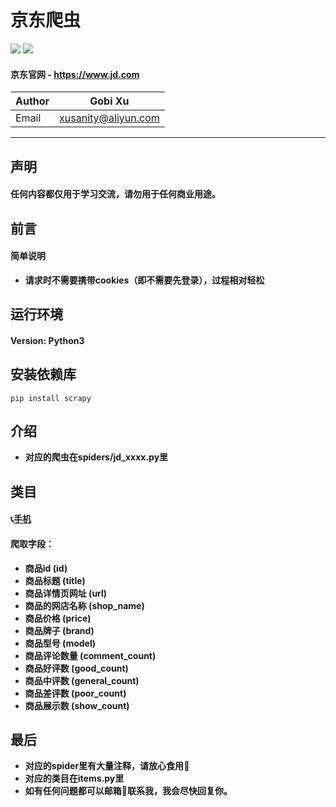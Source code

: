 # 京东爬虫
![](https://img.shields.io/badge/Python-3.5.3-green.svg) ![](https://img.shields.io/badge/Scrapy-1.5.1-green.svg)
#### 京东官网 - https://www.jd.com
|Author|Gobi Xu|
|---|---|
|Email|xusanity@aliyun.com|
****
## 声明
#### 任何内容都仅用于学习交流，请勿用于任何商业用途。
## 前言
#### 简单说明
- **请求时不需要携带cookies（即不需要先登录），过程相对轻松**
## 运行环境
#### Version: Python3
## 安装依赖库
```
pip install scrapy
```
## 介绍
- **对应的爬虫在spiders/jd_xxxx.py里**
## 类目
#### :telephone_receiver:[手机](https://search.jd.com/Search?keyword=%E6%89%8B%E6%9C%BA&enc=utf-8&wq=&pvid=e7b33af1d11d4f70b6d8bdfb8fc7be87)
#### 爬取字段：
- **商品id (id)**
- **商品标题 (title)**
- **商品详情页网址 (url)**
- **商品的网店名称 (shop_name)**
- **商品价格 (price)**
- **商品牌子 (brand)**
- **商品型号 (model)**
- **商品评论数量 (comment_count)**
- **商品好评数 (good_count)**
- **商品中评数 (general_count)**
- **商品差评数 (poor_count)**
- **商品展示数 (show_count)**
## 最后
- **对应的spider里有大量注释，请放心食用:meat_on_bone:**
- **对应的类目在items.py里**
- **如有任何问题都可以邮箱:email:联系我，我会尽快回复你。**
